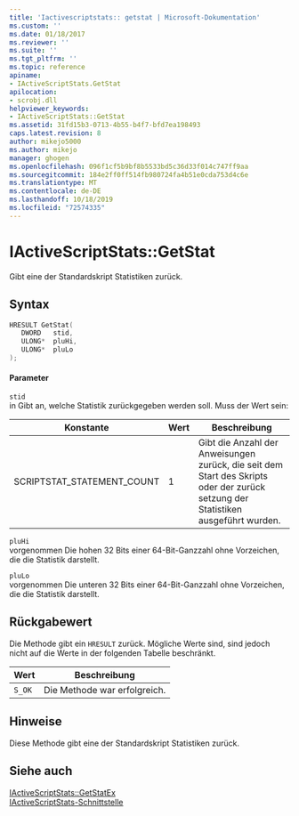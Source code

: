 ```yaml
---
title: 'Iactivescriptstats:: getstat | Microsoft-Dokumentation'
ms.custom: ''
ms.date: 01/18/2017
ms.reviewer: ''
ms.suite: ''
ms.tgt_pltfrm: ''
ms.topic: reference
apiname:
- IActiveScriptStats.GetStat
apilocation:
- scrobj.dll
helpviewer_keywords:
- IActiveScriptStats::GetStat
ms.assetid: 31fd15b3-0713-4b55-b4f7-bfd7ea198493
caps.latest.revision: 8
author: mikejo5000
ms.author: mikejo
manager: ghogen
ms.openlocfilehash: 096f1cf5b9bf8b5533bd5c36d33f014c747ff9aa
ms.sourcegitcommit: 184e2ff0ff514fb980724fa4b51e0cda753d4c6e
ms.translationtype: MT
ms.contentlocale: de-DE
ms.lasthandoff: 10/18/2019
ms.locfileid: "72574335"
---
```

# <a name="iactivescriptstatsgetstat"></a>IActiveScriptStats::GetStat
Gibt eine der Standardskript Statistiken zurück.  
  
## <a name="syntax"></a>Syntax  
  
```cpp
HRESULT GetStat(  
   DWORD   stid,  
   ULONG*  pluHi,  
   ULONG*  pluLo  
);  
```  
  
#### <a name="parameters"></a>Parameter  
 `stid`  
 in Gibt an, welche Statistik zurückgegeben werden soll. Muss der Wert sein:  
  
|Konstante|Wert|Beschreibung|  
|--------------|-----------|-----------------|  
|SCRIPTSTAT_STATEMENT_COUNT|1|Gibt die Anzahl der Anweisungen zurück, die seit dem Start des Skripts oder der zurück setzung der Statistiken ausgeführt wurden.|  
  
 `pluHi`  
 vorgenommen Die hohen 32 Bits einer 64-Bit-Ganzzahl ohne Vorzeichen, die die Statistik darstellt.  
  
 `pluLo`  
 vorgenommen Die unteren 32 Bits einer 64-Bit-Ganzzahl ohne Vorzeichen, die die Statistik darstellt.  
  
## <a name="return-value"></a>Rückgabewert  
 Die Methode gibt ein `HRESULT` zurück. Mögliche Werte sind, sind jedoch nicht auf die Werte in der folgenden Tabelle beschränkt.  
  
|Wert|Beschreibung|  
|-----------|-----------------|  
|`S_OK`|Die Methode war erfolgreich.|  
  
## <a name="remarks"></a>Hinweise  
 Diese Methode gibt eine der Standardskript Statistiken zurück.  
  
## <a name="see-also"></a>Siehe auch  
 [IActiveScriptStats::GetStatEx](../../winscript/reference/iactivescriptstats-getstatex.md)   
 [IActiveScriptStats-Schnittstelle](../../winscript/reference/iactivescriptstats-interface.md)